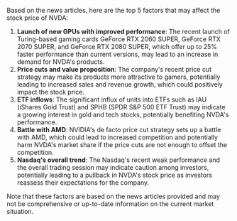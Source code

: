 Based on the news articles, here are the top 5 factors that may affect the stock price of NVDA:

1. **Launch of new GPUs with improved performance**: The recent launch of Turing-based gaming cards GeForce RTX 2060 SUPER, GeForce RTX 2070 SUPER, and GeForce RTX 2080 SUPER, which offer up to 25% faster performance than current versions, may lead to an increase in demand for NVDA's products.
2. **Price cuts and value proposition**: The company's recent price cut strategy may make its products more attractive to gamers, potentially leading to increased sales and revenue growth, which could positively impact the stock price.
3. **ETF inflows**: The significant influx of units into ETFs such as IAU (iShares Gold Trust) and SPHB (SPDR S&P 500 ETF Trust) may indicate a growing interest in gold and tech stocks, potentially benefiting NVDA's performance.
4. **Battle with AMD**: NVIDIA's de facto price cut strategy sets up a battle with AMD, which could lead to increased competition and potentially harm NVDA's market share if the price cuts are not enough to offset the competition.
5. **Nasdaq's overall trend**: The Nasdaq's recent weak performance and the overall trading session may indicate caution among investors, potentially leading to a pullback in NVDA's stock price as investors reassess their expectations for the company.

Note that these factors are based on the news articles provided and may not be comprehensive or up-to-date information on the current market situation.